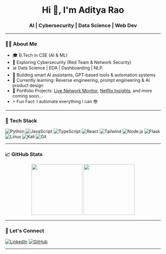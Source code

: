 <h1 align="center">Hi 👋, I'm Aditya Rao</h1>
<h3 align="center">AI | Cybersecurity | Data Science | Web Dev</h3>

---

### 👨‍💻 About Me

- 🎓 B.Tech in CSE (AI & ML)
- 🔐 Exploring Cybersecurity (Red Team & Network Security)
- 📊 Data Science | EDA | Dashboarding | NLP
- 🧠 Building smart AI assistants, GPT-based tools & automation systems
- 🌱 Currently learning: Reverse engineering, prompt engineering & AI product design
- 📁 Portfolio Projects: [Live Network Monitor](https://github.com/Adityarao19/live-network-monitor), [Netflix Insights](https://github.com/Adityarao19), and more coming soon...
- ⚡ Fun Fact: I automate everything I can 😎

---

### 🚀 Tech Stack

![Python](https://img.shields.io/badge/-Python-333?style=flat&logo=python)
![JavaScript](https://img.shields.io/badge/-JavaScript-333?style=flat&logo=javascript)
![TypeScript](https://img.shields.io/badge/-TypeScript-333?style=flat&logo=typescript)
![React](https://img.shields.io/badge/-React-333?style=flat&logo=react)
![Tailwind](https://img.shields.io/badge/-TailwindCSS-333?style=flat&logo=tailwind-css)
![Node.js](https://img.shields.io/badge/-Node.js-333?style=flat&logo=node.js)
![Flask](https://img.shields.io/badge/-Flask-333?style=flat&logo=flask)
![Linux](https://img.shields.io/badge/-Linux-333?style=flat&logo=linux)
![Kali](https://img.shields.io/badge/-Kali_Linux-333?style=flat&logo=kalilinux)
![Git](https://img.shields.io/badge/-Git-333?style=flat&logo=git)

---

### 📈 GitHub Stats

<p align="center">
  <img src="https://github-readme-stats.vercel.app/api?username=Adityarao19&show_icons=true&theme=radical" height="165" />
  <img src="https://github-readme-stats.vercel.app/api/top-langs/?username=Adityarao19&layout=compact&theme=radical" height="165" />
</p>

---

### 🔗 Let's Connect

[![LinkedIn](https://img.shields.io/badge/-LinkedIn-0A66C2?style=flat&logo=linkedin&logoColor=white)](https://linkedin.com/in/adityarao19)
[![GitHub](https://img.shields.io/badge/-GitHub-333?style=flat&logo=github)](https://github.com/Adityarao19)

---
